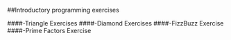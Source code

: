 ##Introductory programming exercises

####-Triangle Exercises
####-Diamond Exercises
####-FizzBuzz Exercise
####-Prime Factors Exercise